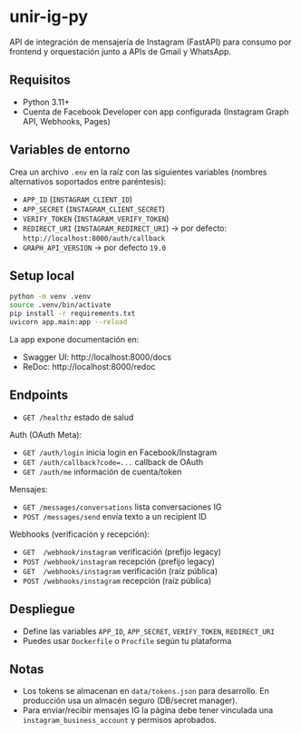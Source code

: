 # unir-ig-py

API de integración de mensajería de Instagram (FastAPI) para consumo por frontend y orquestación junto a APIs de Gmail y WhatsApp.

## Requisitos
- Python 3.11+
- Cuenta de Facebook Developer con app configurada (Instagram Graph API, Webhooks, Pages)

## Variables de entorno
Crea un archivo `.env` en la raíz con las siguientes variables (nombres alternativos soportados entre paréntesis):

- `APP_ID` (`INSTAGRAM_CLIENT_ID`)
- `APP_SECRET` (`INSTAGRAM_CLIENT_SECRET`)
- `VERIFY_TOKEN` (`INSTAGRAM_VERIFY_TOKEN`)
- `REDIRECT_URI` (`INSTAGRAM_REDIRECT_URI`) → por defecto: `http://localhost:8000/auth/callback`
- `GRAPH_API_VERSION` → por defecto `19.0`

## Setup local
```bash
python -m venv .venv
source .venv/bin/activate
pip install -r requirements.txt
uvicorn app.main:app --reload
```

La app expone documentación en:
- Swagger UI: http://localhost:8000/docs
- ReDoc: http://localhost:8000/redoc

## Endpoints
- `GET /healthz` estado de salud

Auth (OAuth Meta):
- `GET /auth/login` inicia login en Facebook/Instagram
- `GET /auth/callback?code=...` callback de OAuth
- `GET /auth/me` información de cuenta/token

Mensajes:
- `GET /messages/conversations` lista conversaciones IG
- `POST /messages/send` envía texto a un recipient ID

Webhooks (verificación y recepción):
- `GET  /webhook/instagram` verificación (prefijo legacy)
- `POST /webhook/instagram` recepción (prefijo legacy)
- `GET  /webhooks/instagram` verificación (raíz pública)
- `POST /webhooks/instagram` recepción (raíz pública)

## Despliegue
- Define las variables `APP_ID`, `APP_SECRET`, `VERIFY_TOKEN`, `REDIRECT_URI`
- Puedes usar `Dockerfile` o `Procfile` según tu plataforma

## Notas
- Los tokens se almacenan en `data/tokens.json` para desarrollo. En producción usa un almacén seguro (DB/secret manager).
- Para enviar/recibir mensajes IG la página debe tener vinculada una `instagram_business_account` y permisos aprobados.


